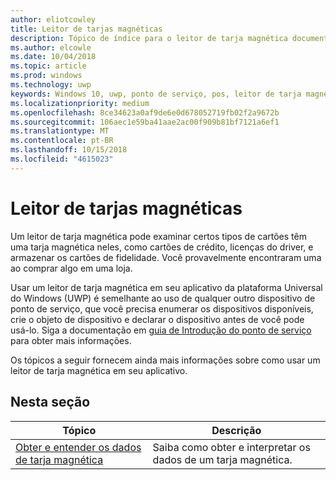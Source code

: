 ```yaml
---
author: eliotcowley
title: Leitor de tarjas magnéticas
description: Tópico de índice para o leitor de tarja magnética documentação da UWP.
ms.author: elcowle
ms.date: 10/04/2018
ms.topic: article
ms.prod: windows
ms.technology: uwp
keywords: Windows 10, uwp, ponto de serviço, pos, leitor de tarja magnética
ms.localizationpriority: medium
ms.openlocfilehash: 8ce34623a0af9de6e0d678052719fb02f2a9672b
ms.sourcegitcommit: 106aec1e59ba41aae2ac00f909b81bf7121a6ef1
ms.translationtype: MT
ms.contentlocale: pt-BR
ms.lasthandoff: 10/15/2018
ms.locfileid: "4615023"
---
```

# <a name="magnetic-stripe-reader"></a>Leitor de tarjas magnéticas

Um leitor de tarja magnética pode examinar certos tipos de cartões têm uma tarja magnética neles, como cartões de crédito, licenças do driver, e armazenar os cartões de fidelidade. Você provavelmente encontraram uma ao comprar algo em uma loja.

Usar um leitor de tarja magnética em seu aplicativo da plataforma Universal do Windows (UWP) é semelhante ao uso de qualquer outro dispositivo de ponto de serviço, que você precisa enumerar os dispositivos disponíveis, crie o objeto de dispositivo e declarar o dispositivo antes de você pode usá-lo. Siga a documentação em [guia de Introdução do ponto de serviço](pos-basics.md) para obter mais informações.

Os tópicos a seguir fornecem ainda mais informações sobre como usar um leitor de tarja magnética em seu aplicativo.

## <a name="in-this-section"></a>Nesta seção

| Tópico | Descrição |
|-------|-------------|
| [Obter e entender os dados de tarja magnética](../devices-sensors/pos-magnetic-stripe-reader-data.md) | Saiba como obter e interpretar os dados de um tarja magnética. |